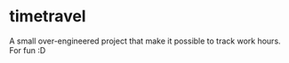 # timetravel

A small over-engineered project that make it possible to track work hours. For fun :D
